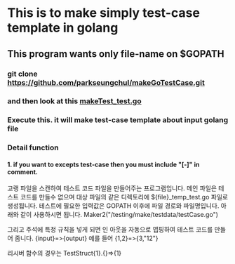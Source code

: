 # This is to make simply test-case template in golang

## This program wants only file-name on $GOPATH

### git clone  https://github.com/parkseungchul/makeGoTestCase.git

### and then look at this [makeTest_test.go](src/testing/make/makeTestCase2_test.go)

### Execute this.  it will make test-case template about input golang file


### Detail function

#### 1. if you want to excepts test-case then you must include "[-]" in comment.


고랭 파일을 스캔하여 테스트 코드 파일을 만들어주는 프로그램입니다. 
메인 파일은 테스트 코드를 만들수 없으며 대상 파일의 같은 디렉토리에  ${file}_temp_test.go 파일로 생성됩니다. 
테스트에 필요한 입력값은 GOPATH 이후에 파일 경로와 파일명입니다.
아래와 같이 사용하시면 됩니다.
Maker2("/testing/make/testdata/testCase.go")

그리고 
주석에 특정 규칙을 넣게 되면 인 아웃을 자동으로 맵핑하여 테스트 코드를 만들어 줍니다.
{input}=>{output} 
예를 들어 
{1,2}=>{3,"12"}

리시버 함수의 경우는
TestStruct{1}.{}=>{1}






